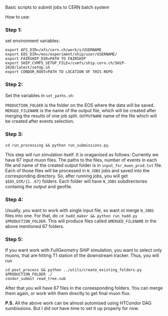Basic scripts to submit jobs to CERN batch system

How to use:

### Step 1:
set environment variables:
```
export AFS_DIR=/afs/cern.ch/work/s/USERNAME
export EOS_DIR=/eos/experiment/ship/user/USERNAME/
export FAIRSHIP_DIR=PATH TO FAIRSHIP
export SHIP_CVMFS_SETUP_FILE=/cvmfs/ship.cern.ch/SHiP-2020/latest/setUp.sh
export CONDOR_ROOT=PATH TO LOCATION OF THIS REPO
```
### Step 2:
Set the variables in `set_paths.sh`:

`PRODUCTION_FOLDER` is the folder on the EOS where the data will be saved.
`MERGED_FILENAME` is the name of the output file, which will be created after merging the results of one job split.
`OUTPUTNAME` name of the file which will be created after events selection.

### Step 3:
`cd run_processing && python run_submissions.py`.

This step will run simulation itself. It is oraganised as follows: Currently we have 67 input muon files.
The paths to the files, number of events in each file and name of the created output folder is in `input_for_muon_prod.txt` file.
Each of those files will be processed in `N_JOBS` jobs and saved into the corresponding directory. So, after running jobs, you will get
`$EOS_DIR/{1..67}` folders. Each folder will have `N_JOBS` subdirectories containig the output and geofile.

### Step 4:
Usually, you want to work with single input file, so want ot merge `N_JOBS` files into one. For that, do
`cd hadd_maker && python run_hadd.py $PRODUCTION_FOLDER`. This will produce files called `$MERGED_FILENAME` in the above mentioned 67 folders.

### Step 5:
If you want work with FullGeometry SHiP simulation, you want to select only muons, that are hitting T1 station of the downstream tracker.
Thus, you will run

```
cd post_process && python ../utils/create_existing_folders.py $PRODUCTION_FOLDER ./
condor_submit read_tree.sub
```
After that you will have 67 files in the coreesponding folders. You can merge them again, or work with them directly to get final muon flux.


**P.S.** All the above work can be almost automised using HTCondor DAG sumbissions. But I did not have time to set it up properly for now.
